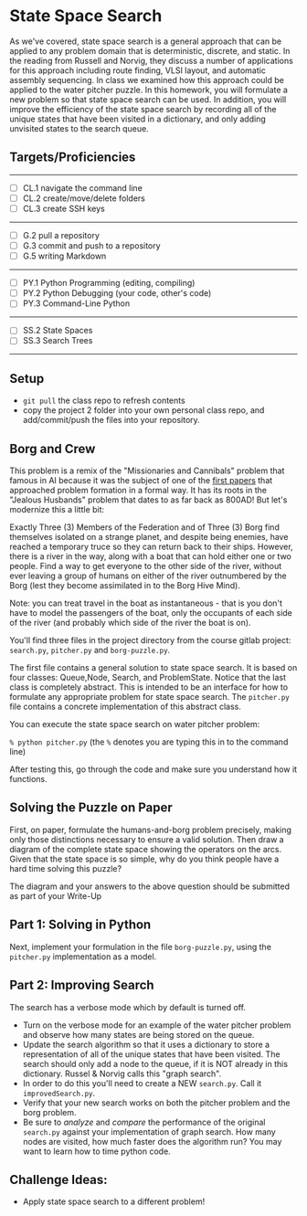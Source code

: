 # State Space Search


As we've covered, state space search is a general approach that can be applied to any problem domain that is deterministic, discrete, and static. In the reading from Russell and Norvig, they discuss a number of applications for this approach including route finding, VLSI layout, and automatic assembly sequencing. In class we examined how this approach could be applied to the water pitcher puzzle. In this homework, you will formulate a new problem so that state space search can be used. In addition, you will improve the efficiency of the state space search by recording all of the unique states that have been visited in a dictionary, and only adding unvisited states to the search queue.


## Targets/Proficiencies
---
- [ ] CL.1 navigate the command line
- [ ] CL.2 create/move/delete folders 
- [ ] CL.3 create SSH keys
---

- [ ] G.2 pull a repository
- [ ] G.3 commit and push to a repository
- [ ] G.5 writing Markdown

---
- [ ] PY.1	Python Programming (editing, compiling)
- [ ] PY.2	Python Debugging (your code, other's code)
- [ ] PY.3	Command-Line Python

---

- [ ] SS.2 State Spaces
- [ ] SS.3 Search Trees  
---

## Setup

* `git pull` the class repo to refresh contents
*  copy the project 2 folder into your own personal class repo, and add/commit/push the files into your repository.



## Borg and Crew 


This problem is a remix of the "Missionaries and Cannibals" problem that famous in AI because it was the subject of one of the [first papers](https://www.jstor.org/stable/pdf/3619658.pdf) that approached problem formation in a formal way.  It has its roots in the "Jealous Husbands" problem that dates to as far back as 800AD!  But let's modernize this a little bit:

Exactly Three (3) Members of the Federation and of Three (3) Borg find themselves isolated on a strange planet, and despite being enemies, have reached a temporary truce so they can return back to their ships.  However, there is a river in the way, along with a boat that can hold either one or two people. Find a way to get everyone to the other side of the river, without ever leaving a group of humans on either of the river outnumbered by the Borg (lest they become assimilated in to the Borg Hive Mind).

Note: you can treat travel in the boat as instantaneous - that is you don't have to model the passengers of the boat, only the occupants of each side of the river (and probably which side of the river the boat is on).

You'll find three files in the project directory from the course gitlab project: `search.py`, `pitcher.py` and `borg-puzzle.py`. 

The first file contains a general solution to state space search. It is based on four classes:  Queue,Node, Search, and ProblemState. Notice that the last class is completely abstract. This is intended to be an interface for how to formulate any appropriate problem for state space search. The `pitcher.py` file contains a concrete implementation of this abstract class.


You can execute the state space search on water pitcher problem:

`% python pitcher.py`  (the `%` denotes you are typing this in to the command line)

After testing this, go through the code and make sure you understand how it functions.

## Solving the Puzzle on Paper

First, on paper, formulate the humans-and-borg problem precisely, making only those distinctions necessary to ensure a valid solution.  Then draw a diagram of the complete state space showing the operators on the arcs. Given that the state space is so simple, why do you think people have a hard time solving this puzzle? 

The diagram and your answers to the above question should be submitted as part of your Write-Up

## Part 1: Solving in Python

Next, implement your formulation in the file `borg-puzzle.py`, using the `pitcher.py` implementation as a model.


## Part 2: Improving Search 

The search has a verbose mode which by default is turned off. 

* Turn on the verbose mode for an example of the water pitcher problem and observe how many states are being stored on the queue. 
* Update the search algorithm so that it uses a dictionary to store a representation of all of the unique states that have been visited.  The search should only add a node to the queue, if it is NOT already in this dictionary.   Russel & Norvig calls this "graph search". 
* In order to do this you'll need to create a NEW `search.py`.  Call it `improvedSearch.py`.   
* Verify that your new search works on both the pitcher problem and the borg problem. 
* Be sure to *analyze* and *compare* the performance of the original `search.py` against your implementation of graph search.  How many nodes are visited, how much faster does the algorithm run? You may want to learn how to time python code.

## Challenge Ideas:

* Apply state space search to a different problem!

